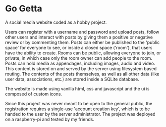 # Go Getta

A social media website coded as a hobby project. 

Users can register with a username and password and upload posts, follow other users and interact with posts by giving them a positive or negative review or by commenting them.
Posts can either be published to the 'public space' for everyone to see, or inside a closed space ('room'), that users have the ability to create. Rooms can be public, allowing everyone to join, or private, in which case only the room owner can add people to the room.
Posts can hold media as appendages, including images, audio and video. This content is stored on and served by the server using filesystem based routing.
The contents of the posts themselves, as well as all other data (like user data, associations, etc.) are stored inside a SQLite database.

The website is made using vanilla html, css and javascript and the ui is composed of custom icons.

Since this project was never meant to be open to the general public, the registration requires a single-use 'account creation key', which is to be handed to the user by the server administrator.
The project was deployed on a raspberry-pi and tested by my friends.
